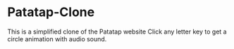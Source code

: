 # Patatap-Clone
This is a simplified clone of the Patatap website
Click any letter key to get a circle animation with audio sound.
